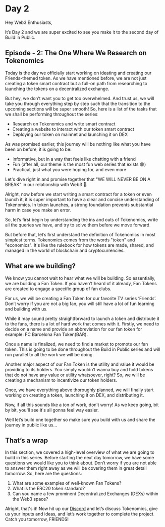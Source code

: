 # Day 2

Hey Web3 Enthusiasts,

It’s Day 2 and we are super excited to see you make it to the second day of Build in Public.

## Episode - 2: The One Where We Research on Tokenomics

Today is the day we officially start working on ideating and creating our Friends-themed token. As we have mentioned before, we are not just creating a token smart contract but a full-on path from researching to launching the tokens on a decentralized exchange.

But hey, we don’t want you to get too overwhelmed. And trust us, we will take you through everything step by step such that the transition to the upcoming sections will be super smooth! So, here is a list of the tasks that we shall be performing throughout the series:

- Research on Tokenomics and write smart contract
- Creating a website to interact with our token smart contract
- Deploying our token on mainnet and launching it on DEX

As was promised earlier, this journey will be nothing like what you have been on before, it is going to be:

- Informative, but in a way that feels like chatting with a friend
- Fun (after all, our theme is the most fun web series that exists 😁)
- Practical, just what you were hoping for, and even more

Let's dive right in and promise together that "WE WILL NEVER BE ON A BREAK" in our relationship with Web3 🤩.

Alright, now before we start writing a smart contract for a token or even launch it, it is super important to have a clear and concise understanding of Tokenomics. In token launches, a strong foundation prevents substantial harm in case you make an error.

So, let’s first begin by understanding the ins and outs of Tokenomics, write all the queries we have, and try to solve them before we move forward.

But before that, let’s first understand the definition of Tokenomics in most simplest terms. Tokenomics comes from the words "token" and "economics". It's like the rulebook for how tokens are made, shared, and managed in the world of blockchain and cryptocurrencies.

## What are we building?

We know you cannot wait to hear what we will be building. So essentially, we are building a Fan Token. If you haven’t heard of it already, Fan Tokens are created to engage a specific group of fan clubs. 

For us, we will be creating a Fan Token for our favorite TV series ‘Friends’. Don’t worry if you are not a big fan, you will still have a lot of fun learning and building with us.

While it may sound pretty straightforward to launch a token and distribute it to the fans, there is a lot of hard work that comes with it. Firstly, we need to decide on a name and provide an abbreviation for our fan token for example:  FC Barcelona Fan Token(BAR). 

Once a name is finalized, we need to find a market to promote our fan token. This is going to be done throughout the Build in Public series and will run parallel to all the work we will be doing.

Another major aspect of our Fan Token is the utility and value it would be providing to its holders. You simply wouldn’t wanna buy and hold tokens that do not have any value or utility whatsoever, right? So, we will be creating a mechanism to incentivize our token holders. 

Once, we have everything above thoroughly planned, we will finally start working on creating a token, launching it on DEX, and distributing it. 

Now, if all this sounds like a ton of work, don’t worry! As we keep going, bit by bit, you'll see it's all gonna feel way easier.

Well let’s build one together so make sure you build with us and share the journey in public like us…

## That’s a wrap

In this section, we covered a high-level overview of what we are going to build in this series. Before starting the next day tomorrow, we have some questions we would like you to think about. Don’t worry if you are not able to answer them right away as we will be covering them in great detail tomorrow. So, here are the questions:

1. What are some examples of well-known Fan Tokens?
2. What is the ERC20 token standard?
3. Can you name a few prominent Decentralized Exchanges (DEXs) within the Web3 space?

Alright, that's it! Now hit up our [Discord](https://discord.gg/8rUv6cG8nu) and let’s discuss Tokenomics, give us your inputs and ideas, and let’s work together to complete the project. Catch you tomorrow, FRIENDS!